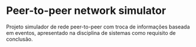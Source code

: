 # Peer-to-peer network simulator

Projeto simulador de rede peer-to-peer com troca de informações baseada em eventos, apresentado na disciplina de sistemas como requisito de conclusão.
